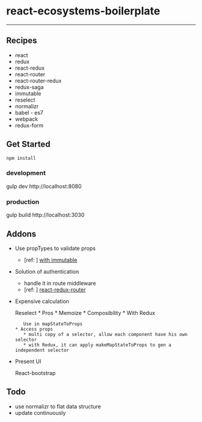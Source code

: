 # react-ecosystems-boilerplate
---

## Recipes
* react
* redux
* react-redux
* react-router
* react-router-redux
* redux-saga
* immutable
* reselect
* normalizr
* babel - es7
* webpack
* redux-form


## Get Started

```node
npm install
```

### development

gulp dev
http://localhost:8080

### production

gulp build
http://localhost:3030

## Addons

* Use propTypes to validate props

    * [ref: ] <a href="https://www.npmjs.com/package/react-immutable-proptypes">with immutable</a>
    
* Solution of authentication
    * handle it in route middleware
    * [ref: ] <a href="https://github.com/mjrussell/redux-auth-wrapper">react-redux-router</a>

* Expensive calculation
    
   Reselect
      * Pros
         * Memoize
         * Composibility
      * With Redux
      
         Use in mapStateToProps
      * Access props   
         * multi copy of a selector, allow each component have his own selector
         * with Redux, it can apply makeMapStateToProps to gen a independent selector

* Present UI 

   React-bootstrap
         
## Todo

* use normalizr to flat data structure
* update continuously

